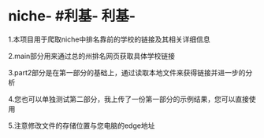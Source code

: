 # niche-   #利基-   利基-
1.本项目用于爬取niche中排名靠前的学校的链接及其相关详细信息  

2.main部分用来通过总的州排名网页获取具体学校链接 

3.part2部分是在第一部分的基础上，通过读取本地文件来获得链接并进一步的分析 

4.您也可以单独测试第二部分，我上传了一份第一部分的示例结果，您可以直接使用 

5.注意修改文件的存储位置与您电脑的edge地址  


